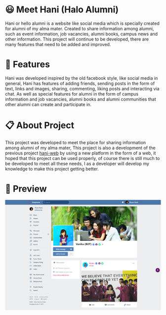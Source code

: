 # 😃 Meet Hani (Halo Alumni)
Hani or hello alumni is a website like social media which is specially created for alumni of my alma mater.
Created to share information among alumni, such as event information, job vacancies, alumni books, campus news and other information. 
This project will continue to be developed, there are many features that need to be added and improved. 

# 💫 Features 
Hani was developed inspired by the old facebook style, like social media in general,
Hani has features of adding friends, sending posts in the form of text, links and images, sharing,
commenting, liking posts and interacting via chat.
As well as special features for alumni in the form of campus information and job vacancies,
alumni books and alumni communities that other alumni can create and participate in.

# 📋 About Project
This project was developed to meet the place for sharing information among alumni of my alma mater,
This project is also a development of the previous project [hani-web](https://github.com/IlhamriSKY/Hani-Data-Web-And-API)
by using a new platform in the form of a web, it hoped that this project can be used properly,
of course there is still much to be developed to meet all these needs,
I as a developer will develop my knowledge to make this project getting better.

# 📸 Preview
<img src="/img/preview.png">